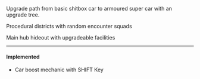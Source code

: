 Upgrade path from basic shitbox car to armoured super car with an upgrade tree.

Procedural districts with random encounter squads 

Main hub hideout with upgradeable facilities 



----
#### Implemented 
- Car boost mechanic with SHIFT Key
